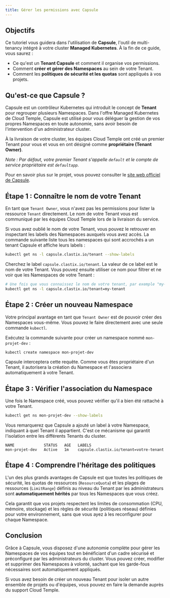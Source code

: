 ```yaml
---
title: Gérer les permissions avec Capsule
---
```


## Objectifs

Ce tutoriel vous guidera dans l'utilisation de **Capsule**, l'outil de multi-tenancy intégré à votre cluster **Managed Kubernetes**. À la fin de ce guide, vous saurez :

- Ce qu'est un **Tenant Capsule** et comment il organise vos permissions.
- Comment **créer et gérer des Namespaces** au sein de votre Tenant.
- Comment les **politiques de sécurité et les quotas** sont appliqués à vos projets.

## Qu'est-ce que Capsule ?

Capsule est un contrôleur Kubernetes qui introduit le concept de **Tenant** pour regrouper plusieurs Namespaces. Dans l'offre Managed Kubernetes de Cloud Temple, Capsule est utilisé pour vous déléguer la gestion de vos propres Namespaces en toute autonomie, sans avoir besoin de l'intervention d'un administrateur cluster.

À la livraison de votre cluster, les équipes Cloud Temple ont créé un premier Tenant pour vous et vous en ont désigné comme **propriétaire (Tenant Owner)**.

*Note : Par défaut, votre premier Tenant s'appelle `default` et le compte de service propriétaire est `defaultapp`.*

Pour en savoir plus sur le projet, vous pouvez consulter le [site web officiel de Capsule](https://projectcapsule.dev/).

## Étape 1 : Connaître le nom de votre Tenant

En tant que `Tenant Owner`, vous n'avez pas les permissions pour lister la ressource `Tenant` directement. Le nom de votre Tenant vous est communiqué par les équipes Cloud Temple lors de la livraison du service.

Si vous avez oublié le nom de votre Tenant, vous pouvez le retrouver en inspectant les labels des Namespaces auxquels vous avez accès. La commande suivante liste tous les namespaces qui sont accrochés a un tenant Capsule et affiche leurs labels :

```bash
kubectl get ns -l capsule.clastix.io/tenant --show-labels
```

Cherchez le label `capsule.clastix.io/tenant`. La valeur de ce label est le nom de votre Tenant. Vous pouvez ensuite utiliser ce nom pour filtrer et ne voir que les Namespaces de votre Tenant :

```bash
# Une fois que vous connaissez le nom de votre tenant, par exemple "my-tenant"
kubectl get ns -l capsule.clastix.io/tenant=my-tenant
```

## Étape 2 : Créer un nouveau Namespace

Votre principal avantage en tant que `Tenant Owner` est de pouvoir créer des Namespaces vous-même. Vous pouvez le faire directement avec une seule commande `kubectl`.

Exécutez la commande suivante pour créer un namespace nommé `mon-projet-dev` :

```bash
kubectl create namespace mon-projet-dev
```

Capsule interceptera cette requête. Comme vous êtes propriétaire d'un Tenant, il autorisera la création du Namespace et l'associera automatiquement à votre Tenant.

## Étape 3 : Vérifier l'association du Namespace

Une fois le Namespace créé, vous pouvez vérifier qu'il a bien été rattaché à votre Tenant.

```bash
kubectl get ns mon-projet-dev --show-labels
```

Vous remarquerez que Capsule a ajouté un label à votre Namespace, indiquant à quel Tenant il appartient. C'est ce mécanisme qui garantit l'isolation entre les différents Tenants du cluster.

```
NAME             STATUS   AGE   LABELS
mon-projet-dev   Active   1m    capsule.clastix.io/tenant=votre-tenant
```

## Étape 4 : Comprendre l'héritage des politiques

L'un des plus grands avantages de Capsule est que toutes les politiques de sécurité, les quotas de ressources (`ResourceQuota`) et les plages de ressources (`LimitRange`) définis au niveau du Tenant par les administrateurs sont **automatiquement hérités** par tous les Namespaces que vous créez.

Cela garantit que vos projets respectent les limites de consommation (CPU, mémoire, stockage) et les règles de sécurité (politiques réseau) définies pour votre environnement, sans que vous ayez à les reconfigurer pour chaque Namespace.

## Conclusion

Grâce à Capsule, vous disposez d'une autonomie complète pour gérer les Namespaces de vos équipes tout en bénéficiant d'un cadre sécurisé et préconfiguré par les administrateurs du cluster. Vous pouvez créer, modifier et supprimer des Namespaces à volonté, sachant que les garde-fous nécessaires sont automatiquement appliqués.

Si vous avez besoin de créer un nouveau Tenant pour isoler un autre ensemble de projets ou d'équipes, vous pouvez en faire la demande auprès du support Cloud Temple.
